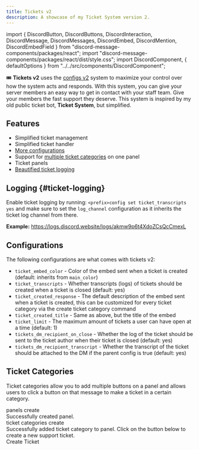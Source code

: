 ```yaml
---
title: Tickets v2
description: A showcase of my Ticket System version 2.
---
```

import {
  DiscordButton,
  DiscordButtons,
  DiscordInteraction,
  DiscordMessage,
  DiscordMessages,
  DiscordEmbed,
  DiscordMention,
  DiscordEmbedField
} from "discord-message-components/packages/react";
import "discord-message-components/packages/react/dist/style.css";
import DiscordComponent, { defaultOptions } from "../../src/components/DiscordComponent";

🎟️ **Tickets v2** uses the [configs v2](./configs-v2.md) system to maximize your control over how the system acts and responds. With this system, you can give your server members an easy way to get in contact with your staff team. Give your members the fast support they deserve. This system is inspired by my old public ticket bot, **Ticket System**, but simplified.

## Features

- Simplified ticket management
- Simplified ticket handler
- [More configurations](#configurations)
- Support for [multiple ticket categories](#ticket-categories) on one panel
- Ticket panels
- [Beautified ticket logging](#ticket-logging)

## Logging {#ticket-logging}
Enable ticket logging by running: `<prefix>config set ticket_transcripts yes` and make sure to set the `log_channel` configuration as it inherits the ticket log channel from there. 

__Example:__ https://logs.discord.website/logs/akmw9p6t4XdoZCsQcCmexL

## Configurations
The following configurations are what comes with tickets v2:

- `ticket_embed_color` - Color of the embed sent when a ticket is created (default: inherits from `main_color`)
- `ticket_transcripts` - Whether transcripts (logs) of tickets should be created when a ticket is closed (default: yes)
- `ticket_created_response` - The default description of the embed sent when a ticket is created, this can be customized for every ticket category via the create ticket category command
- `ticket_created_title` - Same as above, but the title of the embed
- `ticket_limit` - The maximum amount of tickets a user can have open at a time (default: 1)
- `tickets_dm_recipient_on_close` - Whether the log of the ticket should be sent to the ticket author when their ticket is closed (default: yes)
- `tickets_dm_recipient_transcript` - Whether the transcript of the ticket should be attached to the DM if the parent config is true (default: yes)

## Ticket Categories

Ticket categories allow you to add multiple buttons on a panel and allows users to click a button on that message to make a ticket in a certain category.

<DiscordComponent>
  <DiscordMessage author="Bot" avatar="blue">
  <div slot="interactions">
    <DiscordInteraction profile="nziie" command>
      panels create
    </DiscordInteraction>
  </div>
    <DiscordEmbed borderColor="#2ecc71" embedTitle="Success">
      Successfully created panel.
    </DiscordEmbed>
  </DiscordMessage>
  <DiscordMessage author="Bot" avatar="blue">
  <div slot="interactions">
    <DiscordInteraction profile="nziie" command>
      ticket categories create
    </DiscordInteraction>
  </div>
    <DiscordEmbed borderColor="#2ecc71" embedTitle="Success">
      Successfully added ticket category to panel.
    </DiscordEmbed>
  </DiscordMessage>
  <DiscordMessage author="Bot" avatar="blue">
    <DiscordEmbed borderColor="#5865f2" embedTitle="Support Tickets" authorIcon="/img/nziiedev.png" authorName="Nziie Development">
      Click on the button below to create a new support ticket.
    </DiscordEmbed>
  <div slot="actions">
    <DiscordButtons>
      <DiscordButton type="primary">Create Ticket</DiscordButton>
    </DiscordButtons>
  </div>
  </DiscordMessage>
</DiscordComponent>
